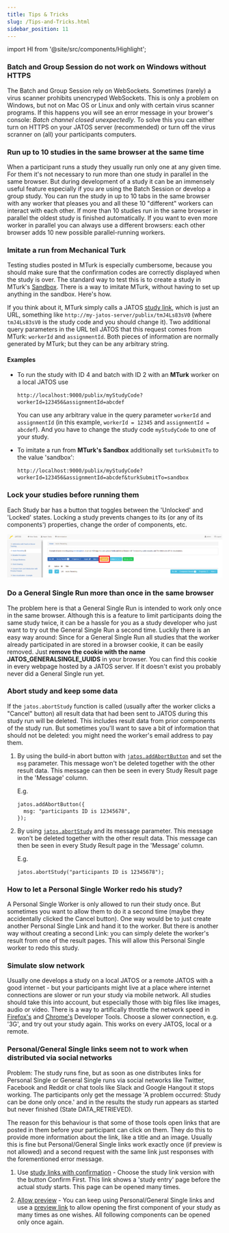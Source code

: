 ```yaml
---
title: Tips & Tricks
slug: /Tips-and-Tricks.html
sidebar_position: 11
---
```

import Hl from '@site/src/components/Highlight';

### Batch and Group Session do not work on Windows without HTTPS

The Batch and Group Session rely on WebSockets. Sometimes (rarely) a virus scanner prohibits unencryped WebSockets. This is only a problem on Windows, but not on Mac OS or Linux and only with certain virus scanner programs. If this happens you will see an error message in your brower's console: _Batch channel closed unexpectedly_. To solve this you can either turn on HTTPS on your JATOS server (recommended) or turn off the virus scranner on (all) your participants computers.

### Run up to 10 studies in the same browser at the same time

When a participant runs a study they usually run only one at any given time. For them it's not necessary to run more than one study in parallel in the same browser. But during development of a study it can be an immensely useful feature especially if you are using the Batch Session or develop a group study. You can run the study in up to 10 tabs in the same browser with any worker that pleases you and all these 10 "different" workers can interact with each other. If more than 10 studies run in the same browser in parallel the oldest study is finished automatically. If you want to even more worker in parallel you can always use a different browsers: each other browser adds 10 new possible parallel-running workers.


### Imitate a run from Mechanical Turk

Testing studies posted in MTurk is especially cumbersome, because you should make sure that the confirmation codes are correctly displayed when the study is over. The standard way to test this is to create a study in MTurk's [Sandbox](https://requester.mturk.com/developer/sandbox). There is a way to imitate MTurk, without having to set up anything in the sandbox. Here's how.

If you think about it, MTurk simply calls a JATOS [study link](Run-your-Study-with-Study-Links.html), which is just an URL, something like `http://my-jatos-server/publix/tmJ4Ls83sV0` (where `tmJ4Ls83sV0` is the study code and you should change it). Two additional query parameters in the URL tell JATOS that this request comes from MTurk: `workerId` and `assignmentId`. Both pieces of information are normally generated by MTurk; but they can be any arbitrary string.

#### Examples

* To run the study with ID 4 and batch with ID 2 with an **MTurk** worker on a local JATOS use

  ```
  http://localhost:9000/publix/myStudyCode?workerId=123456&assignmentId=abcdef
  ```

  You can use any arbitrary value in the query parameter `workerId` and `assignmentId` (in this example, `workerId = 12345` and `assignmentId = abcdef`). And you have to change the study code `myStudyCode` to one of your study.

* To imitate a run from **MTurk's Sandbox** additionally set `turkSubmitTo` to the value 'sandbox':

  ```
  http://localhost:9000/publix/myStudyCode?workerId=123456&assignmentId=abcdef&turkSubmitTo=sandbox
  ```


### Lock your studies before running them

Each Study bar has a button that toggles between the  'Unlocked' and 'Locked' states. Locking a study prevents changes to its (or any of its components') properties, change the order of components, etc. 

![](/img/study_locked.png)


### Do a General Single Run more than once in the same browser 

The problem here is that a General Single Run is intended to work only once in the same browser. Although this is a feature to limit participants doing the same study twice, it can be a hassle for you as a study developer who just want to try out the General Single Run a second time. Luckily there is an easy way around: Since for a General Single Run all studies that the worker already participated in are stored in a browser cookie, it can be easily removed. Just **remove the cookie with the name JATOS_GENERALSINGLE_UUIDS** in your browser. You can find this cookie in every webpage hosted by a JATOS server. If it doesn't exist you probably never did a General Single run yet.


### Abort study and keep some data

If the `jatos.abortStudy` function is called (usually after the worker clicks a "Cancel" button) all result data that had been sent to JATOS during this study run will be deleted. This includes result data from prior components of the study run. But sometimes you'll want to save a bit of information that should not be deleted: you might need the worker's email address to pay them. 

1. By using the build-in abort button with [`jatos.addAbortButton`](jatos.js-Reference.html#jatosaddabortbutton) and set the `msg` parameter. This message won't be deleted together with the other result data. This message can then be seen in every Study Result page in the 'Message' column.

   E.g.

   ```
   jatos.addAbortButton({
     msg: "participants ID is 12345678",
   });
   ```

1. By using [`jatos.abortStudy`](jatos.js-Reference.html#jatosabortstudy) and its message parameter. This message won't be deleted together with the other result data. This message can then be seen in every Study Result page in the 'Message' column.

   E.g.

   ```
   jatos.abortStudy("participants ID is 12345678");
   ```


### How to let a Personal Single Worker redo his study?

A Personal Single Worker is only allowed to run their study once. But sometimes you want to allow them to do it a second time (maybe they accidentally clicked the <Hl>Cancel</Hl> button). One way would be to just create another Personal Single Link and hand it to the worker. But there is another way without creating a second Link: you can simply delete the worker's result from one of the result pages. This will allow this Personal Single worker to redo this study.

### Simulate slow network

Usually one develops a study on a local JATOS or a remote JATOS with a good internet - but your participants might live at a place where internet connections are slower or run your study via mobile network. All studies should take this into account, but especially those with big files like images, audio or video. There is a way to artifically throttle the network speed in [Firefox's](https://developer.mozilla.org/en-US/docs/Tools/Network_Monitor) and [Chrome's](https://developers.google.com/web/tools/chrome-devtools/network#throttle) Developer Tools. Choose a slower connection, e.g. '3G', and try out your study again. This works on every JATOS, local or a remote.

### Personal/General Single links seem not to work when distributed via social networks

Problem: The study runs fine, but as soon as one distributes links for Personal Single or General Single runs via social networks like Twitter, Facebook and Reddit or chat tools like Slack and Google Hangout it stops working. The participants only get the message 'A problem occurred: Study can be done only once.' and in the results the study run appears as started but never finished (State DATA_RETRIEVED).

The reason for this behaviour is that some of those tools open links that are posted in them before your participant can click on them. They do this to provide more information about the link, like a title and an image. Usually this is fine but Personal/General Single links work exactly once (if preview is not allowed) and a second request with the same link just responses with the forementioned error message.

1. Use [study links with confirmation](Run-your-Study-with-Study-Links.html#study-links---how-to-let-participants-run-your-study) - Choose the study link version with the button <Hl>Confirm First</Hl>. This link shows a 'study entry' page before the actual study starts. This page can be opened many times.

1. [Allow preview](Restricting-study-flow.html#allow-preview) - You can keep using Personal/General Single links and use a [preview link](Restricting-study-flow.html#preview-links) to allow opening the first component of your study as many times as one wishes. All following components can be opened only once again.
